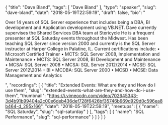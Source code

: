 {
  "title": "Dave Bland",
  "tags": [
    "Dave Bland"
  ],
  "type": "speaker",
  "slug": "dave-bland",
  "date": "2018-05-19T22:59:19",
  "draft": false,
  "bio": "<p>Over 14 years of SQL Server experience that includes being a DBA,  BI development and Application development using VB.NET.  Dave currently supervises the Shared Services DBA team at Stericycle  He is a frequent presenter at SQL Saturday events throughout the Midwest. Has been teaching SQL Server since version 2000 and currently is the SQL Server instructor at Harper College in Palatine, IL. Current certifications include: • Microsoft Certified Trainer • MCTS: SQL Server 2008, Implementation and Maintenance • MCTS: SQL Server 2008, BI Development and Maintenance • MCSA: SQL Server 2008 • MCSA: SQL Server 2012\\2014 • MCSE: SQL Server 2012\\2014 - BI • MCDBA: SQL Server 2000 • MCSD  • MCSE: Data Management and Analytics</p>",
  "recordings": [
    {
      "title": "Extended Events: What are they and How do I use them",
      "slug": "extended-events-what-are-they-and-how-do-i-use-them",
      "thumbnail": "https://i.vimeocdn.com/video/702645343-3d4b91b99404a2c00e6deb436def728f6426bf35746b969d929d0c596ea8b464-d_295x166",
      "date": "2018-05-19T22:59:19",
      "meetups": [
        {
          "name": "SQL Saturday",
          "slug": "sql-saturday"
        }
      ],
      "tags": [
        {
          "name": "SQL Performance",
          "slug": "sql-performance"
        }
      ]
    }
  ]
}